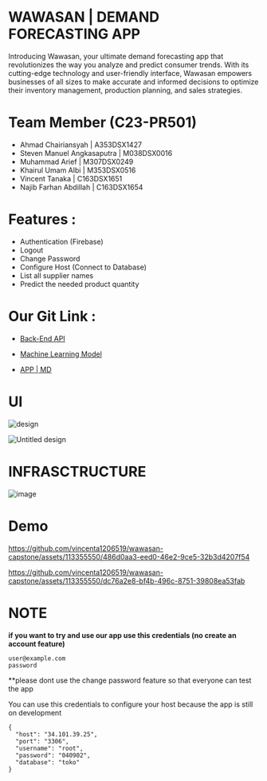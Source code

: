 # WAWASAN | DEMAND FORECASTING APP 

Introducing Wawasan, your ultimate demand forecasting app that revolutionizes the way you analyze and predict consumer trends. With its cutting-edge technology and user-friendly interface, Wawasan empowers businesses of all sizes to make accurate and informed decisions to optimize their inventory management, production planning, and sales strategies.

# Team Member (C23-PR501)

 - Ahmad Chairiansyah         | A353DSX1427
 - Steven Manuel Angkasaputra | M038DSX0016 
 - Muhammad Arief             | M307DSX0249 
 - Khairul Umam Albi          | M353DSX0516 
 - Vincent Tanaka             | C163DSX1651 
 - Najib Farhan Abdillah      | C163DSX1654

# Features :
 - Authentication (Firebase)
 - Logout
 - Change Password
 - Configure Host (Connect to Database)
 - List all supplier names
 - Predict the needed product quantity

# Our Git Link :
 - [Back-End API](https://github.com/vincenta1206519/backend-API-hapi)

 - [Machine Learning Model](https://github.com/kassumanete/wawasan-capstone-ml)

 - [APP | MD](https://github.com/amdryankz/capstone-wawasan-md)


# UI



   ![design](https://github.com/vincenta1206519/wawasan-capstone/assets/113355550/ea8ad938-384d-491d-a4ff-5febdf71104d)


   ![Untitled design](https://github.com/vincenta1206519/wawasan-capstone/assets/113355550/354b5c6a-5610-40cf-bfdc-21eb1fe8d5db)



# INFRASCTRUCTURE

![image](https://github.com/vincenta1206519/wawasan-capstone/assets/113355550/0c344372-f71d-442e-abbb-716c63145cfb)

# Demo

https://github.com/vincenta1206519/wawasan-capstone/assets/113355550/486d0aa3-eed0-46e2-9ce5-32b3d4207f54

https://github.com/vincenta1206519/wawasan-capstone/assets/113355550/dc76a2e8-bf4b-496c-8751-39808ea53fab


# **NOTE**

**if you want to try and use our app use this credentials (no create an account feature)**

```
user@example.com
password
```
**please dont use the change password feature so that everyone can test the app

You can use this credentials to configure your host because the app is still on development

```
{
  "host": "34.101.39.25",
  "port": "3306",
  "username": "root",
  "password": "040902",
  "database": "toko"
}
```
